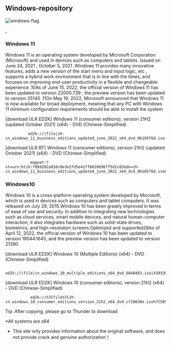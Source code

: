 ## Windows-repository

![windows-flag](https://user-images.githubusercontent.com/101257316/178215336-edf03f5d-ee06-4503-afde-d44eb33dc03b.png)

[.](https://github.com/eioua/Windows-repository/edit/gh-pages/index.md)

### Windows 11

Windows 11 is an operating system developed by Microsoft Corporation (Microsoft) and used in devices such as computers and tablets .Issued on June 24, 2021 , October 5, 2021  .Windows 11 provides many innovative features, adds a new version of the start menu and input logic, etc , supports a hybrid work environment that is in line with the times, and focuses on improving end-user productivity in a flexible and changeable experience .10As of June 15, 2022, the official version of Windows 11 has been updated to version 22000.739 ; the preview version has been updated to version 25140  .11On May 19, 2022, Microsoft announced that Windows 11 is now available for broad deployment, meaning that any PC with Windows 11 minimum configuration requirements should be able to install the system


[download ULR  ED2K] Windows 11 (consumer editions), version 21H2 (updated October 2021) (x64) - DVD (Chinese-Simplified)

              ed2k://|file|zh-cn_windows_11_business_editions_updated_june_2022_x64_dvd_0b165f6d.iso|5726638080|5BCD33031B86AC693B2CE3C6CF11CB90                                                                                                          
  
  
  [download ULR  BT] Windows 11 (consumer editions), version 21H2 (updated October 2021) (x64) - DVD (Chinese-Simplified)
  
               magnet:?xt=urn:btih:f869202a016c0e3e2fd5e41ffb010696ff5d2c02&dn=zh-cn_windows_11_business_editions_updated_june_2022_x64_dvd_0b165f6d.iso&xl=5726638080
               
  


### Windows10

Windows 10 is a cross-platform operating system developed by Microsoft, which is used in devices such as computers and tablet computers. It was released on July 29, 2015.Windows 10 has been greatly improved in terms of ease of use and security. In addition to integrating new technologies such as cloud services, smart mobile devices, and natural human-computer interaction, it also integrates hardware such as solid-state drives, biometrics, and high-resolution screens.Optimized and supported28As of April 12, 2022, the official version of Windows 10 has been updated to version 19044.1645, and the preview version has been updated to version 21390



[download ULR  ED2K] Windows 10 (Multiple Editions) (x64) - DVD (Chinese-Simplified)

               ed2k://|file|cn_windows_10_multiple_editions_x64_dvd_6848463.iso|4303300608|94FD861E82458005A9CA8E617379856A|/

[download ULR  ED2K] Windows 10 (consumer editions), version 21H2 (x64) - DVD (Chinese-Simplified)

               ed2k://%7Cfile%7Czh-cn_windows_10_consumer_editions_version_21h2_x64_dvd_cf28838e.iso%7C5859952640%7C8B3EDE1AEEEAFAB777F6DFB46960ECE2%7C/

Tip: After copying, please go to Thunder to download

*All systems are x64

* This site only provides information about the original software, and does not provide crack and genuine authorization！
